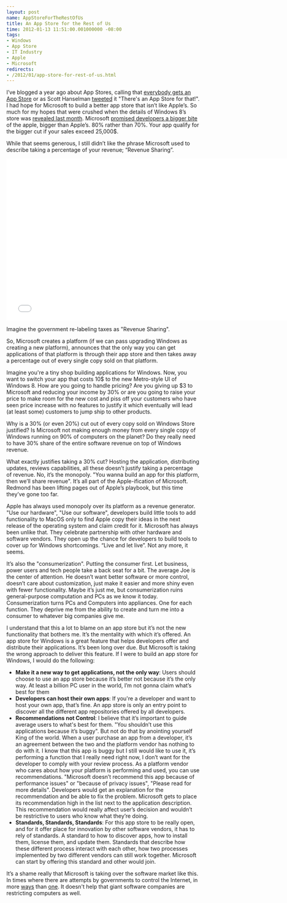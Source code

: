 ```yaml
---
layout: post
name: AppStoreForTheRestOfUs
title: An App Store for the Rest of Us
time: 2012-01-13 11:51:00.001000000 -08:00
tags:
- Windows
- App Store
- IT Industry
- Apple
- Microsoft
redirects:
- /2012/01/app-store-for-rest-of-us.html
---
```

I’ve blogged a year ago about App Stores, calling that [everybody gets an App Store](http://www.amreldib.com/2011/01/everybody-gets-app-store.html) or as Scott Hanselman [tweeted](https://twitter.com/#!/shanselman/status/144635686966919168) it "There's an App Store for that!". I had hope for Microsoft to build a better app store that isn’t like Apple’s. So much for my hopes that were crushed when the details of Windows 8’s store was [revealed last month](http://www.zdnet.com/blog/microsoft/microsoft-previews-windows-8-app-store-launching-with-the-beta-in-late-february/11340). Microsoft [promised developers a bigger bite](http://www.winrumors.com/microsoft-promises-developers-a-bigger-bite-of-the-apple-with-its-windows-8-app-store/) of the apple, bigger than Apple’s. 80% rather than 70%. Your app qualify for the bigger cut if your sales exceed 25,000$.

While that seems generous, I still didn’t like the phrase Microsoft used to describe taking a percentage of your revenue; “Revenue Sharing”.

<iframe width="750" height="422" src="//www.youtube.com/embed/37E3jQIs2AA" frameborder="0" allowfullscreen></iframe>

Imagine the government re-labeling taxes as "Revenue Sharing".

So, Microsoft creates a platform (if we can pass upgrading Windows as creating a new platform), announces that the only way you can get applications of that platform is through their app store and then takes away a percentage out of every single copy sold on that platform.

Imagine you're a tiny shop building applications for Windows. Now, you want to switch your app that costs 10$ to the new Metro-style UI of Windows 8. How are you going to handle pricing? Are you giving up $3 to Microsoft and reducing your income by 30% or are you going to raise your price to make room for the new cost and piss off your customers who have seen price increase with no features to justify it which eventually will lead (at least some) customers to jump ship to other products.

Why is a 30% (or even 20%) cut out of every copy sold on Windows Store justified? Is Microsoft not making enough money from every single copy of Windows running on 90% of computers on the planet? Do they really need to have 30% share of the entire software revenue on top of Windows revenue.

What exactly justifies taking a 30% cut? Hosting the application, distributing updates, reviews capabilities, all these doesn’t justify taking a percentage of revenue. No, it’s the monopoly. "You wanna build an app for this platform, then we’ll share revenue". It’s all part of the Apple-ification of Microsoft. Redmond has been lifting pages out of Apple’s playbook, but this time they’ve gone too far.

Apple has always used monopoly over its platform as a revenue generator. "Use our hardware", "Use our software", developers build little tools to add functionality to MacOS only to find Apple copy their ideas in the next release of the operating system and claim credit for it. Microsoft has always been unlike that. They celebrate partnership with other hardware and software vendors. They open up the chance for developers to build tools to cover up for Windows shortcomings. “Live and let live”. Not any more, it seems.

It’s also the "consumerization". Putting the consumer first. Let business, power users and tech people take a back seat for a bit. The average Joe is the center of attention. He doesn’t want better software or more control, doesn’t care about customization, just make it easier and more shiny even with fewer functionality. Maybe it’s just me, but consumerization ruins general-purpose computation and PCs as we know it today. Consumerization turns PCs and Computers into appliances. One for each function. They deprive me from the ability to create and turn me into a consumer to whatever big companies give me.

I understand that this a lot to blame on an app store but it’s not the new functionality that bothers me. It’s the mentality with which it’s offered. An app store for Windows is a great feature that helps developers offer and distribute their applications. It’s been long over due. But Microsoft is taking the wrong approach to deliver this feature. If I were to build an app store for Windows, I would do the following:

- **Make it a new way to get applications, not the only way**: Users should choose to use an app store because it’s better not because it’s the only way. At least a billion PC user in the world, I’m not gonna claim what’s best for them
- **Developers can host their own apps**: If you're a developer and want to host your own app, that’s fine. An app store is only an entry point to discover all the different app repositories offered by all developers.
- **Recommendations not Control**: I believe that it’s important to guide average users to what's best for them. "You shouldn’t use this applications because it’s buggy". But not do that by anointing yourself King of the world. When a user purchase an app from a developer, it’s an agreement between the two and the platform vendor has nothing to do with it. I know that this app is buggy but I still would like to use it, it’s performing a function that I really need right now, I don’t want for the developer to comply with your review process. As a platform vendor who cares about how your platform is performing and used, you can use recommendations. "Microsoft doesn’t recommend this app because of performance issues" or "because of privacy issues", "Please read for more details". Developers would get an explanation for the recommendation and be able to fix the problem. Microsoft gets to place its recommendation high in the list next to the application description. This recommendation would really affect user’s decision and wouldn’t be restrictive to users who know what they’re doing.
- **Standards, Standards, Standards**: For this app store to be really open, and for it offer place for innovation by other software vendors, it has to rely of standards. A standard to how to discover apps, how to install them, license them, and update them. Standards that describe how these different process interact with each other, how two processes implemented by two different vendors can still work together. Microsoft can start by offering this standard and other would join.

It’s a shame really that Microsoft is taking over the software market like this. In times where there are attempts by governments to control the Internet, in more [ways](http://en.wikipedia.org/wiki/SOPA) than [one](http://www.usatoday.com/tech/news/internetprivacy/2011-02-15-kill-switch_N.htm). It doesn't help that giant software companies are restricting computers as well.
